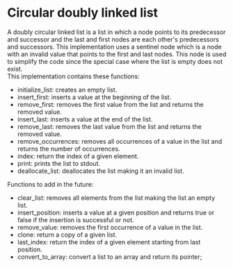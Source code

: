 # Circular doubly linked list

A doubly circular linked list is a list in which a node points to its predecessor and successor and the last and first nodes are each other's predecessors and successors. This implementation uses a sentinel node which is a node with an invalid value that points to the first and last nodes. This node is used to simplify the code since the special case where the list is empty does not exist.  
This implementation contains these functions:

- initialize_list: creates an empty list.
- insert_first: inserts a value at the beginning of the list.
- remove_first: removes the first value from the list and returns the removed value.
- insert_last: inserts a value at the end of the list.
- remove_last: removes the last value from the list and returns the removed value.
- remove_occurrences: removes all occurrences of a value in the list and returns the number of occurrences.
- index: return the index of a given element.
- print: prints the list to stdout.
- deallocate_list: deallocates the list making it an invalid list.

Functions to add in the future:

- clear_list: removes all elements from the list making the list an empty list.
- insert_position: inserts a value at a given position and returns true or false if the insertion is successful or not.
- remove_value: removes the first occurrence of a value in the list.
- clone: return a copy of a given list.
- last_index: return the index of a given element starting from last position.
- convert_to_array: convert a list to an array and return its pointer;
